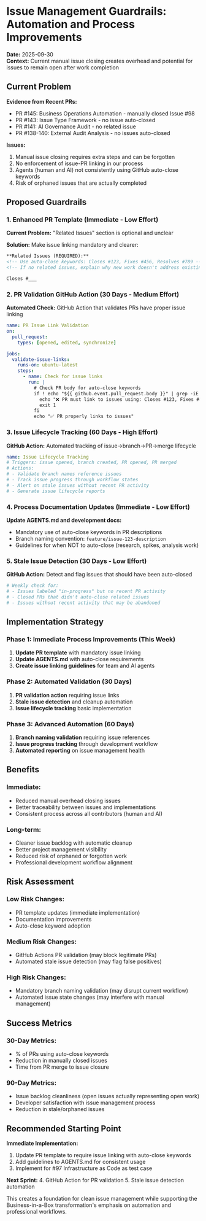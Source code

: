# Issue Management Guardrails: Automation and Process Improvements

**Date:** 2025-09-30  
**Context:** Current manual issue closing creates overhead and potential for issues to remain open after work completion

## Current Problem

**Evidence from Recent PRs:**
- PR #145: Business Operations Automation - manually closed Issue #98
- PR #143: Issue Type Framework - no issue auto-closed  
- PR #141: AI Governance Audit - no related issue
- PR #138-140: External Audit Analysis - no issues auto-closed

**Issues:**
1. Manual issue closing requires extra steps and can be forgotten
2. No enforcement of issue-PR linking in our process
3. Agents (human and AI) not consistently using GitHub auto-close keywords
4. Risk of orphaned issues that are actually completed

## Proposed Guardrails

### 1. **Enhanced PR Template** (Immediate - Low Effort)

**Current Problem:** "Related Issues" section is optional and unclear

**Solution:** Make issue linking mandatory and clearer:

```markdown
**Related Issues (REQUIRED):**
<!-- Use auto-close keywords: Closes #123, Fixes #456, Resolves #789 -->
<!-- If no related issues, explain why new work doesn't address existing issues -->

Closes #___
```

### 2. **PR Validation GitHub Action** (30 Days - Medium Effort)

**Automated Check:** GitHub Action that validates PRs have proper issue linking

```yaml
name: PR Issue Link Validation
on:
  pull_request:
    types: [opened, edited, synchronize]

jobs:
  validate-issue-links:
    runs-on: ubuntu-latest
    steps:
      - name: Check for issue links
        run: |
          # Check PR body for auto-close keywords
          if ! echo "${{ github.event.pull_request.body }}" | grep -iE "(closes|fixes|resolves) #[0-9]+"; then
            echo "❌ PR must link to issues using: Closes #123, Fixes #456, or Resolves #789"
            exit 1
          fi
          echo "✅ PR properly links to issues"
```

### 3. **Issue Lifecycle Tracking** (60 Days - High Effort)

**GitHub Action:** Automated tracking of issue→branch→PR→merge lifecycle

```yaml
name: Issue Lifecycle Tracking
# Triggers: issue opened, branch created, PR opened, PR merged
# Actions: 
# - Validate branch names reference issues
# - Track issue progress through workflow states  
# - Alert on stale issues without recent PR activity
# - Generate issue lifecycle reports
```

### 4. **Process Documentation Updates** (Immediate - Low Effort)

**Update AGENTS.md and development docs:**
- Mandatory use of auto-close keywords in PR descriptions
- Branch naming convention: `feature/issue-123-description`
- Guidelines for when NOT to auto-close (research, spikes, analysis work)

### 5. **Stale Issue Detection** (30 Days - Low Effort)

**GitHub Action:** Detect and flag issues that should have been auto-closed

```yaml
# Weekly check for:
# - Issues labeled "in-progress" but no recent PR activity
# - Closed PRs that didn't auto-close related issues
# - Issues without recent activity that may be abandoned
```

## Implementation Strategy

### **Phase 1: Immediate Process Improvements (This Week)**
1. **Update PR template** with mandatory issue linking
2. **Update AGENTS.md** with auto-close requirements
3. **Create issue linking guidelines** for team and AI agents

### **Phase 2: Automated Validation (30 Days)**  
1. **PR validation action** requiring issue links
2. **Stale issue detection** and cleanup automation
3. **Issue lifecycle tracking** basic implementation

### **Phase 3: Advanced Automation (60 Days)**
1. **Branch naming validation** requiring issue references
2. **Issue progress tracking** through development workflow  
3. **Automated reporting** on issue management health

## Benefits

### **Immediate:**
- Reduced manual overhead closing issues
- Better traceability between issues and implementations
- Consistent process across all contributors (human and AI)

### **Long-term:**
- Cleaner issue backlog with automatic cleanup
- Better project management visibility  
- Reduced risk of orphaned or forgotten work
- Professional development workflow alignment

## Risk Assessment

### **Low Risk Changes:**
- PR template updates (immediate implementation)
- Documentation improvements
- Auto-close keyword adoption

### **Medium Risk Changes:**  
- GitHub Actions PR validation (may block legitimate PRs)
- Automated stale issue detection (may flag false positives)

### **High Risk Changes:**
- Mandatory branch naming validation (may disrupt current workflow)
- Automated issue state changes (may interfere with manual management)

## Success Metrics

### **30-Day Metrics:**
- % of PRs using auto-close keywords
- Reduction in manually closed issues
- Time from PR merge to issue closure

### **90-Day Metrics:**
- Issue backlog cleanliness (open issues actually representing open work)
- Developer satisfaction with issue management process  
- Reduction in stale/orphaned issues

## Recommended Starting Point

**Immediate Implementation:**
1. Update PR template to require issue linking with auto-close keywords
2. Add guidelines to AGENTS.md for consistent usage
3. Implement for #97 Infrastructure as Code as test case

**Next Sprint:**
4. GitHub Action for PR validation
5. Stale issue detection automation

This creates a foundation for clean issue management while supporting the Business-in-a-Box transformation's emphasis on automation and professional workflows.

